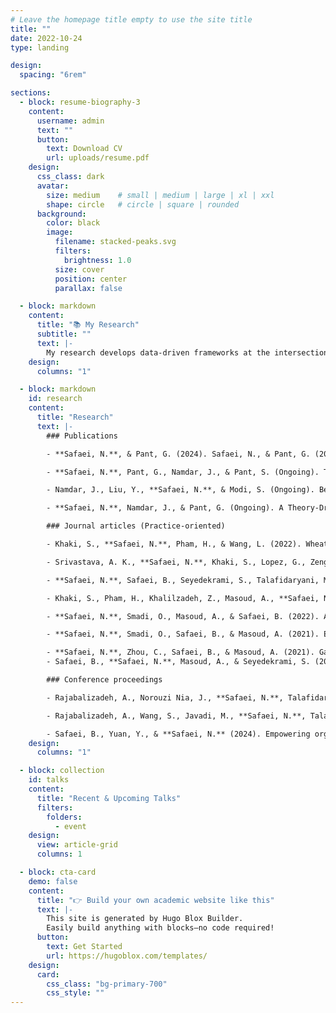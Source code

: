 ```yaml
---
# Leave the homepage title empty to use the site title
title: ""
date: 2022-10-24
type: landing

design:
  spacing: "6rem"

sections:
  - block: resume-biography-3
    content:
      username: admin
      text: ""
      button:
        text: Download CV
        url: uploads/resume.pdf
    design:
      css_class: dark
      avatar:
        size: medium    # small | medium | large | xl | xxl
        shape: circle   # circle | square | rounded
      background:
        color: black
        image:
          filename: stacked-peaks.svg
          filters:
            brightness: 1.0
          size: cover
          position: center
          parallax: false

  - block: markdown
    content:
      title: "📚 My Research"
      subtitle: ""
      text: |-
        My research develops data-driven frameworks at the intersection of innovation, corporate environmental sustainability, and organizational performance. I combine econometrics, machine learning, natural language processing, and network analytics to study how firms communicate, innovate, and respond to societal pressures such as climate change. Much of my work leverages unstructured and distributed data sources, including news, social media, and patents, to uncover insights that traditional datasets often miss. By applying causal inference and computational methods, I aim to advance academic knowledge while providing actionable intelligence for managers and policymakers.
    design:
      columns: "1"

  - block: markdown
    id: research
    content:
      title: "Research"
      text: |-
        ### Publications 

        - **Safaei, N.**, & Pant, G. (2024). Safaei, N., & Pant, G. (2025). No News About Climate Action is Good News for Low-Polluting Firms. Production and Operations Management, 0(0). https://doi.org/10.1177/10591478251387803. [Link](https://journals.sagepub.com/doi/full/10.1177/10591478251387803)

        - **Safaei, N.**, Pant, G., Namdar, J., & Pant, S. (Ongoing). The Green Ripple Effect: Unraveling Green Innovation Spillover in Supply Chain Networks. Working paper. [Link](#)

        - Namdar, J., Liu, Y., **Safaei, N.**, & Modi, S. (Ongoing). Beyond Headcount: Embedding AI in Supply Chain and Operations Knowledge to Move the Productivity Needle. Working paper. [Link](#)

        - **Safaei, N.**, Namdar, J., & Pant, G. (Ongoing). A Theory-Driven Graph Neural Network System for Greenwashing Detection. Working paper. [Link](#)

        ### Journal articles (Practice-oriented)

        - Khaki, S., **Safaei, N.**, Pham, H., & Wang, L. (2022). WheatNet: A lightweight convolutional neural network for high-throughput image-based wheat head detection and counting. *Neurocomputing, 489*, 78–89. [Link](https://www.sciencedirect.com/science/article/abs/pii/S0925231222002843)

        - Srivastava, A. K., **Safaei, N.**, Khaki, S., Lopez, G., Zeng, W., Ewert, F., Rahimi, J., *et al.* (2021). Winter wheat yield prediction using convolutional neural networks from environmental and phenological data. *Scientific Reports, 12*(1), 3215. [Link](https://www.nature.com/articles/s41598-022-06249-w)

        - **Safaei, N.**, Safaei, B., Seyedekrami, S., Talafidaryani, M., Masoud, A., Wang, S., Moqri, M., *et al.* (2022). E-CatBoost: An efficient machine learning framework for predicting ICU mortality using the eICU Collaborative Research Database. *PLOS ONE, 17*(5), e0262895. [Link](https://journals.plos.org/plosone/article?id=10.1371/journal.pone.0262895)

        - Khaki, S., Pham, H., Khalilzadeh, Z., Masoud, A., **Safaei, N.**, Han, Y., ... & Wang, L. (2022). High-throughput image-based plant stand count estimation using convolutional neural networks. Plos one, 17(7), e0268762. [Link](https://journals.plos.org/plosone/article?id=10.1371/journal.pone.0268762)

        - **Safaei, N.**, Smadi, O., Masoud, A., & Safaei, B. (2022). An automatic image processing algorithm based on crack pixel density for pavement crack detection and classification. International Journal of Pavement Research and Technology, 15(1), 159-172. [Link](https://link.springer.com/article/10.1007/s42947-021-00006-4)

        - **Safaei, N.**, Smadi, O., Safaei, B., & Masoud, A. (2021). Efficient road crack detection based on an adaptive pixel-level segmentation algorithm. Transportation Research Record, 2675(9), 370-381. [Link](https://journals.sagepub.com/doi/abs/10.1177/03611981211002203)

        - **Safaei, N.**, Zhou, C., Safaei, B., & Masoud, A. (2021). Gasoline prices and their relationship to the number of fatal crashes on US roads. Transportation Engineering, 4, 100053. [Link](https://www.sciencedirect.com/science/article/pii/S2666691X21000099)
        - Safaei, B., **Safaei, N.**, Masoud, A., & Seyedekrami, S. (2021). Weighing criteria and prioritizing strategies to reduce motorcycle-related injuries using combination of fuzzy TOPSIS and AHP methods. Stud, 54, 217-234. [Link](https://www.atsinternationaljournal.com/2021-issues/weighing-criteria-and-prioritizing-strategies-to-reduce-motorcycle-related-injuries-using-combination-of-fuzzy-topsis-and-ahp-methods/)

        ### Conference proceedings

        - Rajabalizadeh, A., Norouzi Nia, J., **Safaei, N.**, Talafidaryani, M., Bijari, R., Zarindast, A., Moqri, M., *et al.* (2020). An exploratory analysis of Electronic Intensive Care Unit (eICU) Collaborative Research Database. In *Proceedings of the International Conference on Information Systems (ICIS)*. [Link](#)

        - Rajabalizadeh, A., Wang, S., Javadi, M., **Safaei, N.**, Talafidaryani, M., Li, Q., Moqri, M., *et al.* (2020). In-depth evaluation of APACHE scoring system using eICU database. In *Proceedings of the International Conference on Information Systems (ICIS)*. [Link](#)

        - Safaei, B., Yuan, Y., & **Safaei, N.** (2024). Empowering organizations through big data: A framework for digital resilience. In *Proceedings of the Americas Conference on Information Systems (AMCIS)*. [Link](#)
    design:
      columns: "1"

  - block: collection
    id: talks
    content:
      title: "Recent & Upcoming Talks"
      filters:
        folders:
          - event
    design:
      view: article-grid
      columns: 1

  - block: cta-card
    demo: false
    content:
      title: "👉 Build your own academic website like this"
      text: |-
        This site is generated by Hugo Blox Builder.
        Easily build anything with blocks—no code required!
      button:
        text: Get Started
        url: https://hugoblox.com/templates/
    design:
      card:
        css_class: "bg-primary-700"
        css_style: ""
---
```

